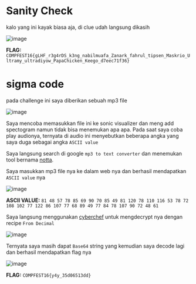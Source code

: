 # **Sanity Check**

kalo yang ini kayak biasa aja, di clue udah langsung dikasih

![image](https://github.com/user-attachments/assets/2f45d425-ec32-4781-b6e0-4374d5c1ea8c)

**FLAG:** `COMPFEST16{gLHF_r3g4rDS_k3ng_nabilmuafa_Zanark_fahrul_tipsen_Maskrio_Ultramy_ultradiyow_PapaChicken_Keego_d7eec71f36}`

# **sigma code**

pada challenge ini saya diberikan sebuah mp3 file

![image](https://github.com/user-attachments/assets/0f295ade-2346-4168-9bbc-4bca7a074689)

Saya mencoba memasukkan file ini ke sonic visualizer dan meng add spectogram namun tidak bisa menemukan apa apa. Pada saat saya coba play audionya, ternyata di audio
ini menyebutkan beberapa angka yang saya duga sebagai angka `ASCII value`

Saya langsung search di google `mp3 to text converter` dan menemukan tool bernama [notta](https://www.notta.ai/en/tools/audio-to-text-converter).

Saya masukkan mp3 file nya ke dalam web nya dan berhasil mendapatkan `ASCII value` nya

![image](https://github.com/user-attachments/assets/f79a0f3f-3bc7-470a-91ad-35e0bb1aa860)

**ASCII VALUE:** `81 48 57 78 85 69 90 70 85 49 81 120 78 110 116 53 78 72 108 102 77 122 86 107 77 68 89 49 77 84 78 107 90 72 48 61`

Saya langsung menggunakan [cyberchef](https://gchq.github.io/CyberChef/) untuk mengdecrypt nya dengan recipe `From Decimal`

![image](https://github.com/user-attachments/assets/bac2bc82-b242-475c-be73-2178a1f7d723)

Ternyata saya masih dapat `Base64` string yang kemudian saya decode lagi dan berhasil mendapatkan flag nya

![image](https://github.com/user-attachments/assets/1783566d-5c4f-4ccc-acab-d9bec22a2720)

**FLAG:** `COMPFEST16{y4y_35d06513dd}`
